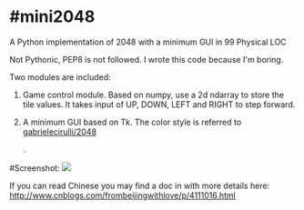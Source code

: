 #mini2048
========
A Python implementation of 2048 with a minimum GUI in 99 Physical LOC

Not Pythonic, PEP8 is not followed. I wrote this code because I'm boring.

Two modules are included:

1) Game control module. Based on numpy, use a 2d ndarray to store the tile values. It takes input of UP, DOWN, LEFT and RIGHT to step forward. 

2) A minimum GUI based on Tk. The color style is referred to <a href="https://github.com/gabrielecirulli/2048">gabrielecirulli/2048</a></p>.

#Screenshot:
![](https://github.com/frombeijingwithlove/mini2048/blob/master/Screenshot.png)

If you can read Chinese you may find a doc in with more details here:
http://www.cnblogs.com/frombeijingwithlove/p/4111016.html
